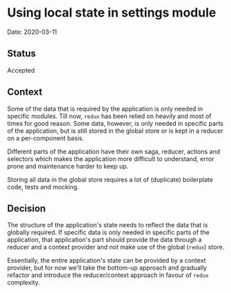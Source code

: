 # Using local state in settings module

Date: 2020-03-11

## Status

Accepted

## Context

Some of the data that is required by the application is only needed in specific modules. Till now, `redux` has been relied on heavily and most of times for good reason. Some data, however, is only needed in specific parts of the application, but is still stored in the global store or is kept in a reducer on a per-component basis.

Different parts of the application have their own saga, reducer, actions and selectors which makes the application more difficult to understand, error prone and maintenance harder to keep up.

Storing all data in the global store requires a lot of (duplicate) boilerplate code, tests and mocking.

## Decision

The structure of the application's state needs to reflect the data that is globally required. If specific data is only needed in specific parts of the application, that application's part should provide the data through a reducer and a context provider and not make use of the global (`redux`) store.

Essentially, the entire application's state can be provided by a context provider, but for now we'll take the bottom-up approach and gradually refactor and introduce the reducer/context approach in favour of `redux` complexity.
